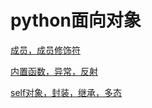 # python面向对象
[成员，成员修饰符](member)

[内置函数，异常，反射](function-error-reflection)

[self对象，封装，继承，多态](self-encapsulation-inherit-polymorphism)